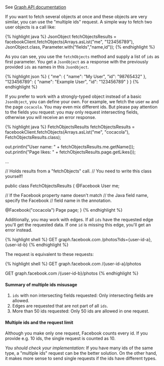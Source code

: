 See <a target="_blank" href="https://developers.facebook.com/docs/graph-api/using-graph-api#reading" class="badge badge-primary">Graph API documentation</a>

If you want to fetch several objects at once and these objects are very similar, you can use the "multiple ids" request. A simple way to fetch two user objects is a call like:

{% highlight java %}
JsonObject fetchObjectsResults =
  facebookClient.fetchObjects(Arrays.asList("me", "123456789"), 
           JsonObject.class, Parameter.with("fields","name,id"));
{% endhighlight %}

As you can see, you use the `fetchObjects` method and supply a list of `ids` as first parameter. You get a `JsonObject` as a response with the previously provided `ids` as names in this `JsonObject`.

{% highlight json %}
{
  "me": {
    "name": "My User",
    "id": "98765432"
  },
  "123456789": {
    "name": "Example User",
    "id": "123456789"
  }
}
{% endhighlight %}

If you prefer to work with a strongly-typed object instead of a basic `JsonObject`, you can define your own. For example, we fetch the user `me` and the page `cocacola`. You may even mix different ids. But please pay attention to the fields you request: you may only request intersecting fields, otherwise you will receive an error response.

{% highlight java %}
FetchObjectsResults fetchObjectsResults =
  facebookClient.fetchObjects(Arrays.asList("me", "cocacola"), 
         FetchObjectsResults.class);

out.println("User name: " + fetchObjectsResults.me.getName());
out.println("Page likes: " + fetchObjectsResults.page.getLikes());

...

// Holds results from a "fetchObjects" call.
// You need to write this class yourself!

public class FetchObjectsResults {
  @Facebook
  User me;

  // If the Facebook property name doesn't match
  // the Java field name, specify the Facebook 
  // field name in the annotation.

  @Facebook("cocacola")
  Page page;
}
{% endhighlight %}

Additionally, you may work with edges. If all `ids` have the requested edge you'll get the requested data. If one `id` is missing this edge, you'll get an error instead.

{% highlight shell %}
GET graph.facebook.com
  /photos?ids={user-id-a},{user-id-b}
{% endhighlight %}

The request is equivalent to these requests:

{% highlight shell %}
GET graph.facebook.com
  /{user-id-a}/photos
  
GET graph.facebook.com
  /{user-id-b}/photos
{% endhighlight %}

<div class="rfb-callout warning">
	<h4>
		Summary of multiple ids misusage 
	</h4>
	<div>
		<ol>
			<li><code>ids</code> with non intersecting fields requested: Only intersecting fields are allowed.</li>
			<li>Edges are requested that are not part of all <code>ids</code>.</li>
			<li>More than 50 ids requested: Only 50 ids are allowed in one request.</li>
		</ol>
	</div>
</div>
<div class="rfb-callout info">
	<h4>
		Multiple ids and the request limit
	</h4>
	<p>
		Although you make only one request, Facebook counts every id. If you provide e.g. 10 ids, the single request is counted as 10.
	</p>
	<p>
		<em>You should check your implementation:</em> If you have many ids of the same type, a "multiple ids" request can be the better solution. On the other hand, it makes more sense to send single requests if the ids have different types. 
	</p>
</div>

